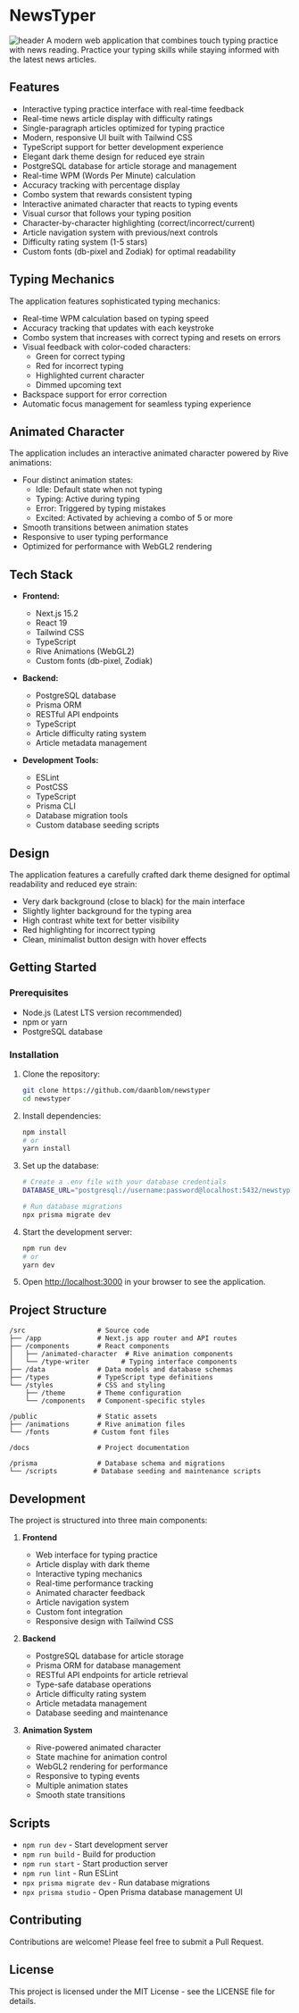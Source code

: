 # NewsTyper
![header](./docs/Header.png)
A modern web application that combines touch typing practice with news reading. Practice your typing skills while staying informed with the latest news articles.

## Features

- Interactive typing practice interface with real-time feedback
- Real-time news article display with difficulty ratings
- Single-paragraph articles optimized for typing practice
- Modern, responsive UI built with Tailwind CSS
- TypeScript support for better development experience
- Elegant dark theme design for reduced eye strain
- PostgreSQL database for article storage and management
- Real-time WPM (Words Per Minute) calculation
- Accuracy tracking with percentage display
- Combo system that rewards consistent typing
- Interactive animated character that reacts to typing events
- Visual cursor that follows your typing position
- Character-by-character highlighting (correct/incorrect/current)
- Article navigation system with previous/next controls
- Difficulty rating system (1-5 stars)
- Custom fonts (db-pixel and Zodiak) for optimal readability

## Typing Mechanics

The application features sophisticated typing mechanics:
- Real-time WPM calculation based on typing speed
- Accuracy tracking that updates with each keystroke
- Combo system that increases with correct typing and resets on errors
- Visual feedback with color-coded characters:
  - Green for correct typing
  - Red for incorrect typing
  - Highlighted current character
  - Dimmed upcoming text
- Backspace support for error correction
- Automatic focus management for seamless typing experience

## Animated Character

The application includes an interactive animated character powered by Rive animations:
- Four distinct animation states:
  - Idle: Default state when not typing
  - Typing: Active during typing
  - Error: Triggered by typing mistakes
  - Excited: Activated by achieving a combo of 5 or more
- Smooth transitions between animation states
- Responsive to user typing performance
- Optimized for performance with WebGL2 rendering

## Tech Stack

- **Frontend:**
  - Next.js 15.2
  - React 19
  - Tailwind CSS
  - TypeScript
  - Rive Animations (WebGL2)
  - Custom fonts (db-pixel, Zodiak)

- **Backend:**
  - PostgreSQL database
  - Prisma ORM
  - RESTful API endpoints
  - TypeScript
  - Article difficulty rating system
  - Article metadata management

- **Development Tools:**
  - ESLint
  - PostCSS
  - TypeScript
  - Prisma CLI
  - Database migration tools
  - Custom database seeding scripts

## Design

The application features a carefully crafted dark theme designed for optimal readability and reduced eye strain:
- Very dark background (close to black) for the main interface
- Slightly lighter background for the typing area
- High contrast white text for better visibility
- Red highlighting for incorrect typing
- Clean, minimalist button design with hover effects

## Getting Started

### Prerequisites

- Node.js (Latest LTS version recommended)
- npm or yarn
- PostgreSQL database

### Installation

1. Clone the repository:
   ```bash
   git clone https://github.com/daanblom/newstyper
   cd newstyper
   ```

2. Install dependencies:
   ```bash
   npm install
   # or
   yarn install
   ```

3. Set up the database:
   ```bash
   # Create a .env file with your database credentials
   DATABASE_URL="postgresql://username:password@localhost:5432/newstyper"
   
   # Run database migrations
   npx prisma migrate dev
   ```

4. Start the development server:
   ```bash
   npm run dev
   # or
   yarn dev
   ```

5. Open [http://localhost:3000](http://localhost:3000) in your browser to see the application.

## Project Structure

```
/src                  # Source code
├── /app              # Next.js app router and API routes
├── /components       # React components
│   ├── /animated-character  # Rive animation components
│   └── /type-writer        # Typing interface components
├── /data             # Data models and database schemas
├── /types            # TypeScript type definitions
└── /styles           # CSS and styling
    ├── /theme        # Theme configuration
    └── /components   # Component-specific styles

/public               # Static assets
├── /animations       # Rive animation files
└── /fonts           # Custom font files

/docs                 # Project documentation

/prisma               # Database schema and migrations
└── /scripts         # Database seeding and maintenance scripts
```

## Development

The project is structured into three main components:

1. **Frontend**
   - Web interface for typing practice
   - Article display with dark theme
   - Interactive typing mechanics
   - Real-time performance tracking
   - Animated character feedback
   - Article navigation system
   - Custom font integration
   - Responsive design with Tailwind CSS

2. **Backend**
   - PostgreSQL database for article storage
   - Prisma ORM for database management
   - RESTful API endpoints for article retrieval
   - Type-safe database operations
   - Article difficulty rating system
   - Article metadata management
   - Database seeding and maintenance

3. **Animation System**
   - Rive-powered animated character
   - State machine for animation control
   - WebGL2 rendering for performance
   - Responsive to typing events
   - Multiple animation states
   - Smooth state transitions

## Scripts

- `npm run dev` - Start development server
- `npm run build` - Build for production
- `npm run start` - Start production server
- `npm run lint` - Run ESLint
- `npx prisma migrate dev` - Run database migrations
- `npx prisma studio` - Open Prisma database management UI

## Contributing

Contributions are welcome! Please feel free to submit a Pull Request.

## License

This project is licensed under the MIT License - see the LICENSE file for details.
